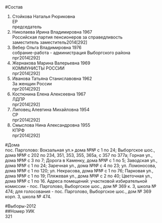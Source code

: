 #Состав  
1. Стойкова Наталья Рюриковна  
    ЕР  
    председатель  
2. Николаева Ирина Владимировна 1967  
    Российская партия пенсионеров за справедливость  
    заместитель заместитель2014[292]  
3. Вебер Ольга Владимировна 1976  
    собрание-работа - администрация Выборгского района  
    прг2014[292]  
4. Жернакова Марина Валерьевна 1969  
    КОММУНИСТЫ РОССИИ  
    прг2014[292]  
5. Иванова Татьяна Станиславовна 1962  
    За женщин России  
    прг2014[292]  
6. Костюнина Елена Алексеевна 1967  
    ЛДПР  
    прг2014[292]  
7. Липовец Алевтина Михайловна 1954  
    СР  
    прг2014[292]  
8. Смыслова Нина Александровна 1955  
    КПРФ  
    прг2014[292]  
  
#Дома  
пос. Парголово: Вокзальная ул.» дома №№ с 1 по 24; Выборгское шос., дома №№ с 202 по 234, 351, 353, 355, 365а, с 357 по 377а; Горная ул., дома №№ с 3 по 7; Дорога в Каменку, дома №№ с 1 по 5; Заводская ул., дома №№ с 1 по 24; Заречная ул., дома №№ с 4 по 23; ул. Ломоносова, дома №№ с 1 по 120; ул. Некрасова, дома №№ с 1 по 76; Парковая ул., дома №№ с 1 по 19; Пляжевая ул., дома №№ с 2 по 40; Цветочная ул., дома №№ с 1 по 16. Адреса помещений: участковой избирательной комиссии - пос. Парголово, Выборгское шос., дом № 369 к. 3, школа № 474; для голосования - пос. Парголово, Выборгское шос., дом № 369 корп. 3, школа № 474.  
  
#Выборы-2012  
##Номер УИК  
321  
